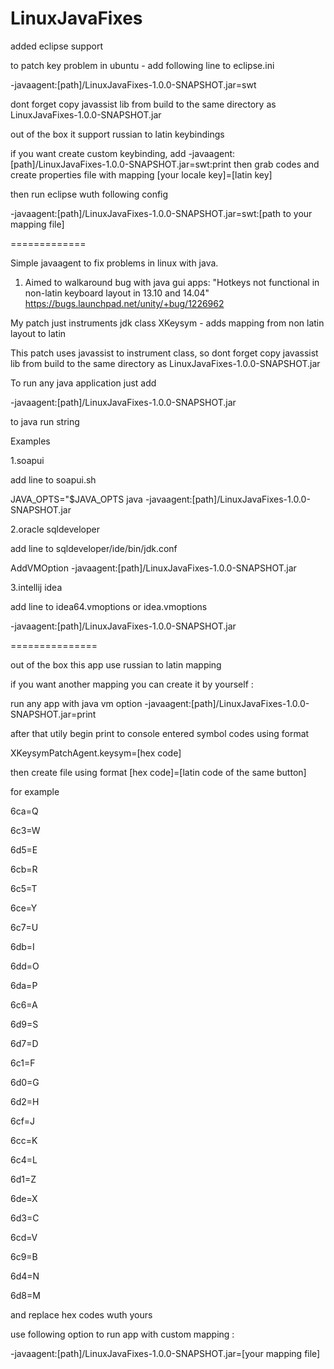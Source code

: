 LinuxJavaFixes
============
added eclipse support 

to patch key problem in ubuntu - add following line to eclipse.ini

-javaagent:[path]/LinuxJavaFixes-1.0.0-SNAPSHOT.jar=swt

dont forget copy javassist lib from build to the same directory as LinuxJavaFixes-1.0.0-SNAPSHOT.jar

out of the box it support russian to latin keybindings

if you want create custom keybinding, add 
-javaagent:[path]/LinuxJavaFixes-1.0.0-SNAPSHOT.jar=swt:print
then grab codes and create properties file with mapping
[your locale key]=[latin key]

then run eclipse wuth following config

-javaagent:[path]/LinuxJavaFixes-1.0.0-SNAPSHOT.jar=swt:[path to your mapping file]

=============

Simple javaagent to fix problems in linux with java.

1. Aimed to walkaround bug  with java gui apps: "Hotkeys not functional in non-latin keyboard layout in 13.10 and 14.04" https://bugs.launchpad.net/unity/+bug/1226962

My patch just instruments jdk class XKeysym - adds mapping from non latin layout to latin

This patch uses javassist to instrument class, so dont forget copy javassist lib from build to the same directory as LinuxJavaFixes-1.0.0-SNAPSHOT.jar

To run any java application just add

-javaagent:[path]/LinuxJavaFixes-1.0.0-SNAPSHOT.jar

to java run string

Examples

1.soapui

add line to soapui.sh

JAVA_OPTS="$JAVA_OPTS java -javaagent:[path]/LinuxJavaFixes-1.0.0-SNAPSHOT.jar

2.oracle sqldeveloper

add line to sqldeveloper/ide/bin/jdk.conf

AddVMOption -javaagent:[path]/LinuxJavaFixes-1.0.0-SNAPSHOT.jar

3.intellij idea

add line to idea64.vmoptions or idea.vmoptions

-javaagent:[path]/LinuxJavaFixes-1.0.0-SNAPSHOT.jar

===============

out of the box this app use russian to latin mapping

if you want another mapping you can create it by yourself :

run any app with java vm option  -javaagent:[path]/LinuxJavaFixes-1.0.0-SNAPSHOT.jar=print

after that utily begin print to console entered symbol codes using format

XKeysymPatchAgent.keysym=[hex code]

then create file using format [hex code]=[latin code of the same button]

for example

6ca=Q

6c3=W

6d5=E

6cb=R

6c5=T

6ce=Y

6c7=U

6db=I

6dd=O

6da=P

6c6=A

6d9=S

6d7=D

6c1=F

6d0=G

6d2=H

6cf=J

6cc=K

6c4=L

6d1=Z

6de=X

6d3=C

6cd=V

6c9=B

6d4=N

6d8=M

and replace hex codes wuth yours

use following option to run app with custom mapping :

-javaagent:[path]/LinuxJavaFixes-1.0.0-SNAPSHOT.jar=[your mapping file]



